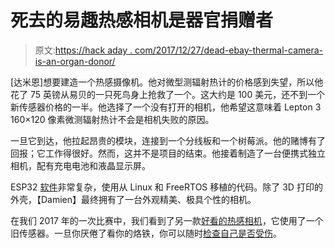 # 死去的易趣热感相机是器官捐赠者

> 原文:[https://hack aday . com/2017/12/27/dead-ebay-thermal-camera-is-an-organ-donor/](https://hackaday.com/2017/12/27/dead-ebay-thermal-camera-is-an-organ-donor/)

[达米恩]想要建造一个热感摄像机。他对微型测辐射热计的价格感到失望，所以他花了 75 英镑从易贝的一只死鸟身上抢救了一个。这大约是 100 美元，还不到一个新传感器价格的一半。他选择了一个没有打开的相机，他希望这意味着 Lepton 3 160×120 像素微测辐射热计不会是相机失败的原因。

一旦它到达，他拉起昂贵的模块，连接到一个分线板和一个树莓派。他的赌博有了回报；它工作得很好。然而，这并不是项目的结束。他接着制造了一台便携式独立相机，配有充电电池和液晶显示屏。

ESP32 [软件](https://github.com/themainframe/thermal-camera)非常复杂，使用从 Linux 和 FreeRTOS 移植的代码。除了 3D 打印的外壳，【Damien】最终拥有了一台外观精美、极具个性的相机。

在我们 2017 年的一次比赛中，我们看到了另一款[好看的热感相机](https://hackaday.com/2017/06/28/best-product-entry-pocket-thermal-camera/)，它使用了一个旧传感器。一旦你厌倦了看你的烙铁，你可以随时[检查自己是否受伤](https://hackaday.com/2017/07/01/using-a-thermal-camera-to-spot-a-broken-wrist/)。